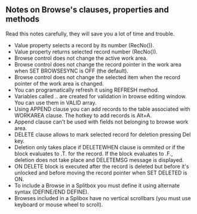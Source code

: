 ## Notes on Browse's clauses, properties and methods
Read this notes carefully, they will save you a lot of time and trouble.

* Value property selects a record by its number (RecNo()).
* Value property returns selected record number (RecNo()).
* Browse control does not change the active work area.
* Browse control does not change the record pointer in the work area when SET BROWSESYNC is OFF (the default).
* Browse control does not change the selected item when the record pointer of the work area is changed.
* You can programatically refresh it using REFRESH method.
* Variables called <MemVar>.<WorkAreaName>.<FieldName> are created for validation in browse editing window. You can use them in VALID array.
* Using APPEND clause you can add records to the table associated with WORKAREA clause. The hotkey to add records is Alt+A.
* Append clause can't be used with fields not belonging to browse work area.
* DELETE clause allows to mark selected record for deletion pressing Del key.
* Deletion only takes place if DELETEWHEN clause is ommited or if the block evaluates to .T. for the record. If the block evaluates to .F., deletion does not take place and DELETEMSG message is displayed.
* ON DELETE block is executed after the record is deleted but before it's unlocked and before moving the record pointer when SET DELETED is ON.
* To include a Browse in a Splitbox you must define it using alternate syntax (DEFINE/END DEFINE).
* Browses included in a Splibox have no vertical scrollbars (you must use keyboard or mouse wheel to scroll).
